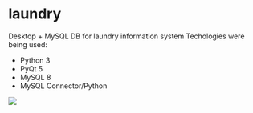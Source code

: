 # laundry
Desktop + MySQL DB for laundry information system
Techologies were being used: 
 - Python 3
 - PyQt 5
 - MySQL 8
 - MySQL Connector/Python

![](https://pp.userapi.com/c850232/v850232247/4e177/w_aQUKN-XI0.jpg)
